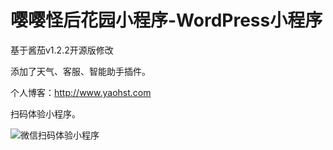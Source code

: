 # 嘤嘤怪后花园小程序-WordPress小程序
基于酱茄v1.2.2开源版修改

添加了天气、客服、智能助手插件。

个人博客：http://www.yaohst.com

扫码体验小程序。

![微信扫码体验小程序](https://github.com/e5sub/yyghhy/blob/master/weixin.jpg)
